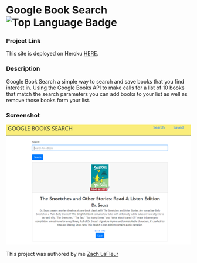 # Google Book Search ![Top Language Badge](https://img.shields.io/github/languages/top/MrCartree/Google-Book-Search)

### Project Link

This site is deployed on Heroku [HERE](https://evening-citadel-56849.herokuapp.com/).


### Description

Google Book Search a simple way to search and save books that you find interest in. Using the Google Books API to make calls for a list of 10 books that match the search parameters you can add books to your list as well as remove those books form your list.

### Screenshot

![Google Books](./client/src/images/GoogleBookSearch.PNG)

This project was authored by me [Zach LaFleur](https://github.com/MrCartree)


